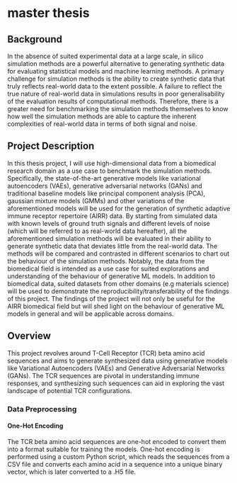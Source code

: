 # master thesis
## Background
In the absence of suited experimental data at a large scale, in silico simulation
methods are a powerful alternative to generating synthetic data for evaluating
statistical models and machine learning methods. A primary challenge for
simulation methods is the ability to create synthetic data that truly reflects
real-world data to the extent possible. A failure to reflect the true nature of
real-world data in simulations results in poor generalisability of the evaluation
results of computational methods. Therefore, there is a greater need for benchmarking
the simulation methods themselves to know how well the simulation
methods are able to capture the inherent complexities of real-world data in
terms of both signal and noise.

## Project Description
In this thesis project, I will use high-dimensional data from a biomedical research
domain as a use case to benchmark the simulation methods. Specifically, the
state-of-the-art generative models like variational autoencoders (VAEs), generative
adversarial networks (GANs) and traditional baseline models like principal
component analysis (PCA), gaussian mixture models (GMMs) and other variations
of the aforementioned models will be used for the generation of synthetic
adaptive immune receptor repertoire (AIRR) data. By starting from simulated
data with known levels of ground truth signals and different levels of noise
(which will be referred to as real-world data hereafter), all the aforementioned
simulation methods will be evaluated in their ability to generate synthetic data
that deviates little from the real-world data. The methods will be compared
and contrasted in different scenarios to chart out the behaviour of the simulation
methods.
Notably, the data from the biomedical field is intended as a use case for suited
explorations and understanding of the behaviour of generative ML models. In
addition to biomedical data, suited datasets from other domains (e.g materials
science) will be used to demonstrate the reproducibility/transferability of the
findings of this project. The findings of the project will not only be useful for
the AIRR biomedical field but will shed light on the behaviour of generative
ML models in general and will be applicable across domains.

## Overview
This project revolves around T-Cell Receptor (TCR) beta amino acid sequences and aims to generate synthesized data using generative models like Variational Autoencoders (VAEs) and Generative Adversarial Networks (GANs). The TCR sequences are pivotal in understanding immune responses, and synthesizing such sequences can aid in exploring the vast landscape of potential TCR configurations.


### Data Preprocessing
#### One-Hot Encoding
The TCR beta amino acid sequences are one-hot encoded to convert them into a format suitable for training the models. One-hot encoding is performed using a custom Python script, which reads the sequences from a CSV file and converts each amino acid in a sequence into a unique binary vector, which is later converted to a .H5 file.
